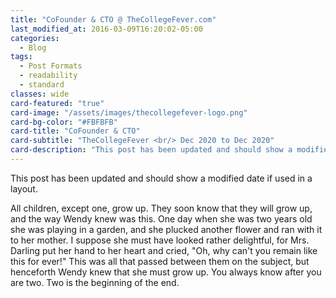 ```yaml
---
title: "CoFounder & CTO @ TheCollegeFever.com"
last_modified_at: 2016-03-09T16:20:02-05:00
categories:
  - Blog
tags:
  - Post Formats
  - readability
  - standard 
classes: wide
card-featured: "true"
card-image: "/assets/images/thecollegefever-logo.png"
card-bg-color: "#FBFBFB"
card-title: "CoFounder & CTO"
card-subtitle: "TheCollegeFever <br/> Dec 2020 to Dec 2020"
card-description: "This post has been updated and should show a modified date if used in a layout."
---
```


This post has been updated and should show a modified date if used in a layout.

All children, except one, grow up. They soon know that they will grow up, and the way Wendy knew was this. One day when she was two years old she was playing in a garden, and she plucked another flower and ran with it to her mother. I suppose she must have looked rather delightful, for Mrs. Darling put her hand to her heart and cried, "Oh, why can't you remain like this for ever!" This was all that passed between them on the subject, but henceforth Wendy knew that she must grow up. You always know after you are two. Two is the beginning of the end.